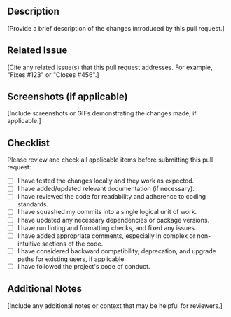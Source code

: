 ## Description

[Provide a brief description of the changes introduced by this pull request.]

## Related Issue

[Cite any related issue(s) that this pull request addresses. For example, "Fixes #123" or "Closes #456".]

## Screenshots (if applicable)

[Include screenshots or GIFs demonstrating the changes made, if applicable.]

## Checklist

Please review and check all applicable items before submitting this pull request:

- [ ] I have tested the changes locally and they work as expected.
- [ ] I have added/updated relevant documentation (if necessary).
- [ ] I have reviewed the code for readability and adherence to coding standards.
- [ ] I have squashed my commits into a single logical unit of work.
- [ ] I have updated any necessary dependencies or package versions.
- [ ] I have run linting and formatting checks, and fixed any issues.
- [ ] I have added appropriate comments, especially in complex or non-intuitive sections of the code.
- [ ] I have considered backward compatibility, deprecation, and upgrade paths for existing users, if applicable.
- [ ] I have followed the project's code of conduct.

## Additional Notes

[Include any additional notes or context that may be helpful for reviewers.]